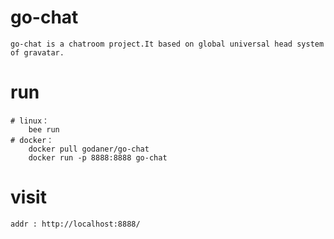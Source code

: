 # go-chat
	go-chat is a chatroom project.It based on global universal head system of gravatar.
# run 
	# linux：
		bee run
	# docker：
		docker pull godaner/go-chat
		docker run -p 8888:8888 go-chat

# visit
	addr : http://localhost:8888/
